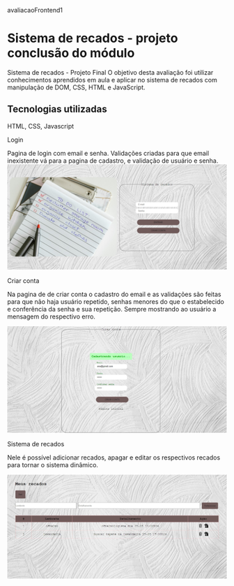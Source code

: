  avaliacaoFrontend1 
# Sistema de recados - projeto conclusão do módulo

Sistema de recados - Projeto Final
O  objetivo desta avaliação foi utilizar conhecimentos aprendidos em aula e aplicar no sistema de recados com manipulação de DOM, CSS, HTML e JavaScript.


## Tecnologias utilizadas

HTML, CSS, Javascript

Login

Pagina de login com email e senha. Validações criadas para que email inexistente vá para a pagina de cadastro, e validação de usuário e senha.
![Print Login](https://github.com/kelly-guedes/avaliacaoFrontend1/blob/master/prints/print-index.jpg)

Criar conta

Na pagina de de criar conta o cadastro do email e as validações são feitas para que não haja usuário repetido, senhas menores do que o estabelecido e conferência da senha e sua repetição. Sempre mostrando ao usuário a mensagem do respectivo erro.

![Print Criar Conta](https://github.com/kelly-guedes/avaliacaoFrontend1/blob/master/prints/print-criarconta.jpg)

Sistema de recados

Nele é possível adicionar recados, apagar e editar os respectivos recados para tornar o sistema dinâmico.

![Print Sistema de Recados](https://github.com/kelly-guedes/avaliacaoFrontend1/blob/master/prints/print-recados.jpg)
